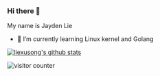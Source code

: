 ### Hi there 👋

My name is Jayden Lie

- 🌱 I’m currently learning Linux kernel and Golang

 [![liexusong's github stats](https://github-readme-stats.vercel.app/api?username=liexusong)](https://github.com/liexusong)

![visitor counter](https://profile-counter.glitch.me/liexusong/count.svg)
